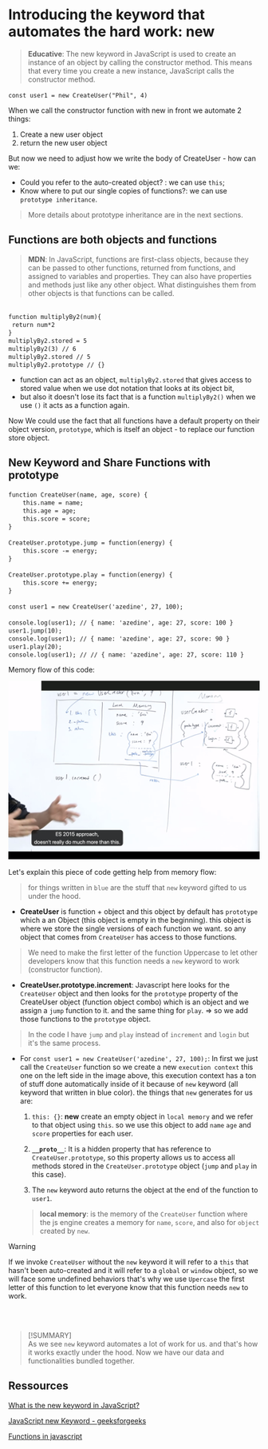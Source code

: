 # Introducing the keyword that automates the hard work: new

>**Educative**: The new keyword in JavaScript is used to create an instance of an object by calling the constructor method. This means that every time you create a new instance, JavaScript calls the constructor method.

`const user1 = new CreateUser("Phil", 4)`

When we call the constructor function with new in front we automate 2 things:

1. Create a new user object
2. return the new user object

But now we need to adjust how we write the body of CreateUser - how can we:

- Could you refer to the auto-created object? : we can use `this`;
- Know where to put our single copies of functions?: we can use `prototype inheritance`.
> More details about prototype inheritance are in the next sections.

## Functions are both objects and functions

> **MDN**: In JavaScript, functions are first-class objects, because they can be passed to other functions, returned from functions, and assigned to variables and properties. They can also have properties and methods just like any other object. What distinguishes them from other objects is that functions can be called.

```

function multiplyBy2(num){
 return num*2
}
multiplyBy2.stored = 5
multiplyBy2(3) // 6
multiplyBy2.stored // 5
multiplyBy2.prototype // {}

```
- function can act as an object, `multiplyBy2.stored` that gives access to stored value when we use dot notation that looks at its object bit, 
- but also it doesn't lose its fact that is a function `multiplyBy2()` when we use `()` it acts as a function again.

Now We could use the fact that all functions have a default property on their object version, `prototype`, which is itself an object - to replace our function store object.

## New Keyword and Share Functions with prototype

```
function CreateUser(name, age, score) {
    this.name = name;
    this.age = age;
    this.score = score;
}

CreateUser.prototype.jump = function(energy) {
    this.score -= energy;
}

CreateUser.prototype.play = function(energy) {
    this.score += energy;
}

const user1 = new CreateUser('azedine', 27, 100);

console.log(user1); // { name: 'azedine', age: 27, score: 100 }
user1.jump(10);
console.log(user1); // { name: 'azedine', age: 27, score: 90 }
user1.play(20);
console.log(user1); // // { name: 'azedine', age: 27, score: 110 }

```

Memory flow of this code:

![](images/img3.png?raw=true)

Let's explain this piece of code getting help from memory flow:

> for things written in `blue` are the stuff that `new` keyword gifted to us under the hood.

- **CreateUser** is function + object and this object by default has `prototype` which a an Object (this object is empty in the beginning). this object is where we store the single versions of each function we want. so any object that comes from  `CreateUser` has access to those functions. 
> We need to make the first letter of the function Uppercase to let other developers know that this function needs a `new` keyword to work (constructor function).

- **CreateUser.prototype.increment**: Javascript here looks for  the `CreateUser` object and then looks for the `prototype` property of the CreateUser object (function object combo) which is an object and we assign a `jump` function to it. and the same thing for `play`. => so we add those functions to the `prototype` object.

> In the code I have `jump` and `play` instead of `increment` and `login` but it's the same process.

- For `const user1 = new CreateUser('azedine', 27, 100);`: In first we just call the `CreateUser` function so we create a new `execution context` this one on the left side in the image above, this execution context has a ton of stuff done automatically inside of it because of `new` keyword (all keyword that written in blue color). the things that `new` generates for us are:
  
    1. `this: {}`: **new** create an empty object in  `local memory` and we refer to that object using `this`. so we use this object to add `name` `age` and `score` properties for each user.

    2. **`__proto__`**: It is a hidden property that has reference to `CreateUser.prototype`, so this property allows us to access all methods stored in the `CreateUser.prototype` object (`jump` and `play` in this case).

    2. The `new` keyword auto returns the object at the end of the function to `user1`.

    > **local memory**: is the memory of the `CreateUser` function where the js engine creates a memory for `name`, `score`, and also for `object` created by `new`.

> [!WARNING]  
> If we invoke `CreateUser` without the `new` keyword it will refer to a `this` that hasn't been auto-created and it will refer to a `global` or `window` object, so we will face some undefined behaviors that's why we use `Upercase` the first letter of this function to let everyone know that this function needs `new` to work.
<br>
<br>

> [!SUMMARY]  
> As we see `new` keyword automates a lot of work for us. and that's how it works exactly under the hood. Now we have our data and functionalities bundled together.


## Ressources

[What is the new keyword in JavaScript?](https://www.educative.io/answers/what-is-the-new-keyword-in-javascript)

[JavaScript new Keyword - geeksforgeeks](https://www.geeksforgeeks.org/javascript-new-keyword/)

[Functions in javascript](https://developer.mozilla.org/en-US/docs/Web/JavaScript/Reference/Functions)

